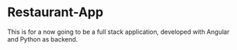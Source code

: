 # Restaurant-App

This is for a now going to be a full stack application, developed with Angular and Python as backend.

